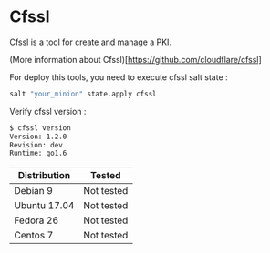 # Cfssl

Cfssl is a tool for create and manage a PKI.

(More information about Cfssl)[https://github.com/cloudflare/cfssl]

For deploy this tools, you need to execute cfssl salt state :

```bash
salt "your_minion" state.apply cfssl
```

Verify cfssl version :

```bash
$ cfssl version
Version: 1.2.0
Revision: dev
Runtime: go1.6
```


| Distribution | Tested |
| ------------ | ------ |
| Debian 9     | Not tested |
| Ubuntu 17.04 | Not tested |
| Fedora 26    | Not tested |
| Centos 7     | Not tested |
